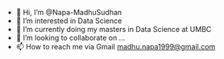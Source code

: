 - 👋 Hi, I’m @Napa-MadhuSudhan
- 👀 I’m interested in Data Science 
- 🌱 I’m currently doing my masters in Data Science at UMBC 
- 💞️ I’m looking to collaborate on ...
- 📫 How to reach me via Gmail madhu.napa1999@gmail.com

<!---
Napa-MadhuSudhan/Napa-MadhuSudhan is a ✨ special ✨ repository because its `README.md` (this file) appears on your GitHub profile.
You can click the Preview link to take a look at your changes.
--->
